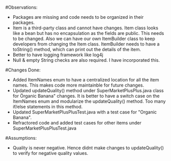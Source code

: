 #Observations:
* Packages are missing and code needs to be organized in their packages.
* Item is a third-party class and cannot have changes. Item class looks like a bean but has no encapsulation as the fields are public. This needs to be changed.
	Also we can have our own ItemBuilder class to keep developers from changing the Item class. ItemBuilder needs to have a toString() method, which can print out the details of the item.
* Better to have logging framework like log4j
* Null & empty String checks are also required. I have incorporated this.

#Changes Done:
* Added ItemNames enum to have a centralized location for all the item names. This makes code more maintainble for future changes.
* Updated updateQuality() method under SuperMarketPlusPlus.java class for Örganic Banana" changes. It is better to have a switch case on the ItemNames enum and modularize the updateQuality() method. Too many if/else statements in this method.
* Updated SuperMarketPlusPlusTest.java with a test case for "Organic Banana".
* Refractored code and added test cases for other items under SuperMarketPlusPlusTest.java

#Assumptions:
* Quality is never negative. Hence didnt make changes to updateQuality() to verify for negative quality values.
